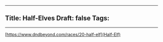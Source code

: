 
---
Title: Half-Elves
Draft: false
Tags:
  - 
---


[https://www.dndbeyond.com/races/20-half-elf](Half-Elf)
